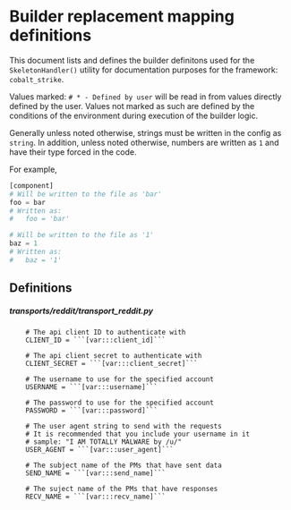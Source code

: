 # Builder replacement mapping definitions

This document lists and defines the builder definitons used for the `SkeletonHandler()` utility for documentation purposes for the framework: `cobalt_strike`.

Values marked: `# * - Defined by user` will be read in from values directly defined by the user. Values not marked as such are defined by the conditions of the environment during execution of the builder logic.

Generally unless noted otherwise, strings must be written in the config as `string`. In addition, unless noted otherwise, numbers are written as `1` and have their type forced in the code.

For example,
```python
[component]
# Will be written to the file as 'bar'
foo = bar
# Written as:
#   foo = 'bar'

# Will be written to the file as '1'
baz = 1
# Written as:
#   baz = '1'
```

## Definitions
##### transports/reddit/transport_reddit.py

```
	# The api client ID to authenticate with
	CLIENT_ID = ```[var:::client_id]```

	# The api client secret to authenticate with
	CLIENT_SECRET = ```[var:::client_secret]```

	# The username to use for the specified account
	USERNAME = ```[var:::username]```

	# The password to use for the specified account
	PASSWORD = ```[var:::password]```

	# The user agent string to send with the requests
	# It is recommended that you include your username in it
	# sample: "I AM TOTALLY MALWARE by /u/"
	USER_AGENT = ```[var:::user_agent]```

	# The subject name of the PMs that have sent data
	SEND_NAME = ```[var:::send_name]```

	# The suject name of the PMs that have responses
	RECV_NAME = ```[var:::recv_name]```
```